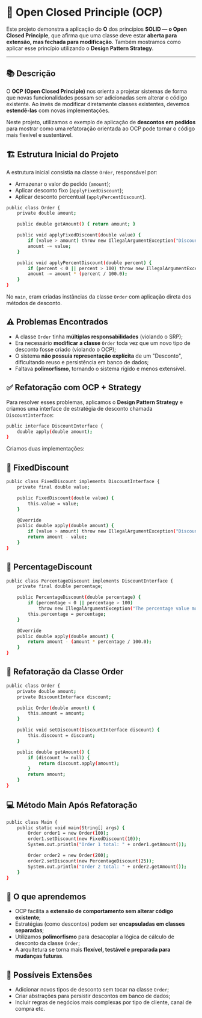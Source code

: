 # 📌 Open Closed Principle (OCP)

Este projeto demonstra a aplicação do **O** dos princípios **SOLID — o Open Closed Principle**, que afirma que uma classe deve estar **aberta para extensão, mas fechada para modificação**. Também mostramos como aplicar esse princípio utilizando o **Design Pattern Strategy**.

---

## 📚 Descrição
O **OCP (Open Closed Principle)** nos orienta a projetar sistemas de forma que novas funcionalidades possam ser adicionadas sem alterar o código existente. Ao invés de modificar diretamente classes existentes, devemos **estendê-las** com novas implementações.

Neste projeto, utilizamos o exemplo de aplicação de **descontos em pedidos** para mostrar como uma refatoração orientada ao OCP pode tornar o código mais flexível e sustentável.

## 🏗️ Estrutura Inicial do Projeto
A estrutura inicial consistia na classe `Order`, responsável por:

- Armazenar o valor do pedido (`amount`);
- Aplicar desconto fixo (`applyFixedDiscount`);
- Aplicar desconto percentual (`applyPercentDiscount`).

```bash
public class Order {
    private double amount;

    public double getAmount() { return amount; }

    public void applyFixedDiscount(double value) {
        if (value > amount) throw new IllegalArgumentException("Discount cannot be greater than order value");
        amount -= value;
    }

    public void applyPercentDiscount(double percent) {
        if (percent < 0 || percent > 100) throw new IllegalArgumentException("Enter a percentage value between 1% and 100%");
        amount -= amount * (percent / 100.0);
    }
}
```

No `main`, eram criadas instâncias da classe `Order` com aplicação direta dos métodos de desconto.

## ⚠️ Problemas Encontrados
- A classe `Order` tinha **múltiplas responsabilidades** (violando o SRP);
- Era necessário **modificar a classe** `Order` toda vez que um novo tipo de desconto fosse criado (violando o OCP);
- O sistema **não possuía representação explícita** de um "Desconto", dificultando reuso e persistência em banco de dados;
- Faltava **polimorfismo**, tornando o sistema rígido e menos extensível.

## ✅ Refatoração com OCP + Strategy
Para resolver esses problemas, aplicamos o **Design Pattern Strategy** e criamos uma interface de estratégia de desconto chamada `DiscountInterface`:

```bash
public interface DiscountInterface {
    double apply(double amount);
}
```

Criamos duas implementações:

## 🔸 FixedDiscount

```bash
public class FixedDiscount implements DiscountInterface {
    private final double value;

    public FixedDiscount(double value) {
        this.value = value;
    }

    @Override
    public double apply(double amount) {
        if (value > amount) throw new IllegalArgumentException("Discount cannot be greater than the order value");
        return amount - value;
    }
}
```

## 🔸 PercentageDiscount

```bash
public class PercentageDiscount implements DiscountInterface {
    private final double percentage;

    public PercentageDiscount(double percentage) {
        if (percentage < 0 || percentage > 100)
            throw new IllegalArgumentException("The percentage value must be between 0 and 100");
        this.percentage = percentage;
    }

    @Override
    public double apply(double amount) {
        return amount - (amount * percentage / 100.0);
    }
}
```

## 🔁 Refatoração da Classe Order

```bash
public class Order {
    private double amount;
    private DiscountInterface discount;

    public Order(double amount) {
        this.amount = amount;
    }

    public void setDiscount(DiscountInterface discount) {
        this.discount = discount;
    }

    public double getAmount() {
        if (discount != null) {
            return discount.apply(amount);
        }
        return amount;
    }
}
```

## 💻 Método Main Após Refatoração

```bash
public class Main {
    public static void main(String[] args) {
        Order order1 = new Order(100);
        order1.setDiscount(new FixedDiscount(10));
        System.out.println("Order 1 total: " + order1.getAmount());

        Order order2 = new Order(200);
        order2.setDiscount(new PercentageDiscount(25));
        System.out.println("Order 2 total: " + order2.getAmount());
    }
}
```

## 🧠 O que aprendemos
- OCP facilita a **extensão de comportamento sem alterar código existente**;
- Estratégias (como descontos) podem ser **encapsuladas em classes separadas**;
- Utilizamos **polimorfismo** para desacoplar a lógica de cálculo de desconto da classe `Order`;
- A arquitetura se torna mais **flexível, testável e preparada para mudanças futuras**.

## 🧩 Possíveis Extensões
- Adicionar novos tipos de desconto sem tocar na classe `Order`;
- Criar abstrações para persistir descontos em banco de dados;
- Incluir regras de negócios mais complexas por tipo de cliente, canal de compra etc.